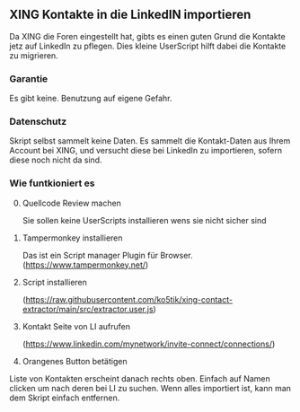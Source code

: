 ## XING Kontakte  in die LinkedIN importieren

Da XING die Foren eingestellt hat, gibts es einen guten Grund die Kontakte jetz auf LinkedIn zu pflegen.  Dies kleine 
UserScript hilft dabei die Kontakte zu migrieren. 

### Garantie

Es gibt keine.  Benutzung auf eigene Gefahr. 

### Datenschutz

Skript selbst sammelt keine Daten. Es sammelt die Kontakt-Daten aus Ihrem Account bei XING, und versucht diese bei 
LinkedIn zu importieren, sofern diese noch nicht da sind. 

### Wie funtkioniert es

0.  Quellcode Review machen

     Sie sollen keine UserScripts installieren wens sie nicht sicher sind 
1.  Tampermonkey installieren

     Das ist ein Script manager Plugin für Browser.  (https://www.tampermonkey.net/)
2.   Script installieren 

     (https://raw.githubusercontent.com/ko5tik/xing-contact-extractor/main/src/extractor.user.js)
3. Kontakt Seite von LI aufrufen

     (https://www.linkedin.com/mynetwork/invite-connect/connections/)
4. Orangenes Button betätigen

Liste von Kontakten erscheint danach rechts oben. Einfach auf Namen clicken
um nach deren bei LI zu suchen. Wenn alles importiert ist, kann man dem Skript einfach entfernen. 

